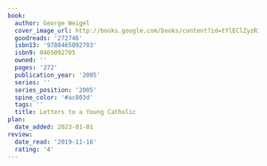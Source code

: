 ```yaml
---
book:
  author: George Weigel
  cover_image_url: http://books.google.com/books/content?id=tYlEClZyzRIC&printsec=frontcover&img=1&zoom=1&source=gbs_api
  goodreads: '272746'
  isbn13: '9780465092703'
  isbn9: 0465092705
  owned: ''
  pages: '272'
  publication_year: '2005'
  series: ''
  series_position: '2005'
  spine_color: '#ac803d'
  tags: ''
  title: Letters to a Young Catholic
plan:
  date_added: 2023-01-01
review:
  date_read: '2019-11-16'
  rating: '4'
---
```

